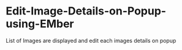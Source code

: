 Edit-Image-Details-on-Popup-using-EMber
=======================================

List of Images are displayed and edit each images details on popup
